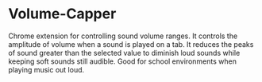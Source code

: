 # Volume-Capper
Chrome extension for controlling sound volume ranges. It controls the amplitude of volume when a sound is played on a tab. It reduces the peaks of sound greater than the selected value to diminish loud sounds while keeping soft sounds still audible. Good for school environments when playing music out loud.
